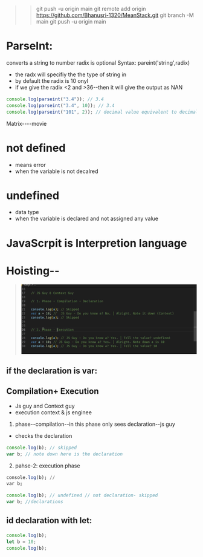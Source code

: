 > > git push -u origin main
> > git remote add origin https://github.com/Bhanusri-1320/MeanStack.git
> > git branch -M main
> > git push -u origin main

# ParseInt:

converts a string to number
radix is optional
Syntax:
pareint('string',radix)

- the radx will specifiy the the type of string in
- by default the radix is 10 onyl
- if we give the radix <2 and >36--then it will give the output as NAN

```js
console.log(parseint("3.4")); // 3.4
console.log(parseint("3.4", 10)); // 3.4
console.log(parseint("101", 2)); // decimal value equivalent to decimal of 101
```

Matrix----movie

# not defined

- means error
- when the variable is not decalred

# undefined

- data type
- when the variable is declared and not assigned any value

# JavaScrpit is Interpretion language

# Hoisting--

> ![alt text](image.png)

## if the declaration is var:

## Compilation+ Execution

- Js guy and Context guy
- execution context & js enginee

1. phase--compilation--in this phase only sees declaration--js guy

- checks the declaration

```js
console.log(b); // skipped
var b; // note down here is the declaration
```

2. pahse-2: execution phase

```sql
console.log(b); //
var b;
```

```js
console.log(b); // undefined // not declaration- skipped
var b; //declarations
```

## id declaration with let:

```js
console.log(b);
let b = 10;
console.log(b);
```
